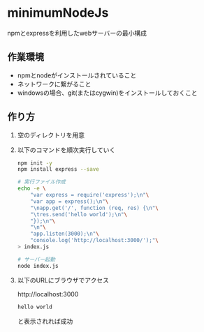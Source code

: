 # minimumNodeJs

npmとexpressを利用したwebサーバーの最小構成

## 作業環境
- npmとnodeがインストールされていること
- ネットワークに繋がること
- windowsの場合、git(またはcygwin)をインストールしておくこと

## 作り方
1. 空のディレクトリを用意

1. 以下のコマンドを順次実行していく
	```sh
	npm init -y
	npm install express --save

	# 実行ファイル作成
	echo -e \
		"var express = require('express');\n"\
		"var app = express();\n"\
		"\napp.get('/', function (req, res) {\n"\
		"\tres.send('hello world');\n"\
		"});\n"\
		"\n"\
		"app.listen(3000);\n"\
		"console.log('http://localhost:3000/');"\
	> index.js

	# サーバー起動
	node index.js
	```

1. 以下のURLにブラウザでアクセス

	http://localhost:3000

	```html
	hello world
	```
	と表示されれば成功